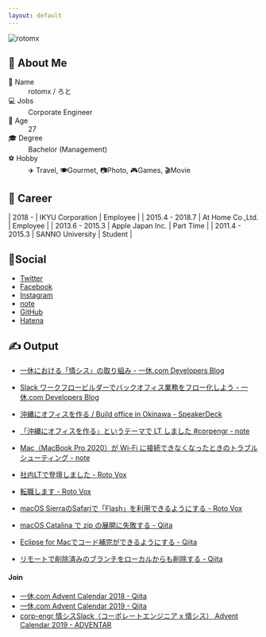 ```yaml
---
layout: default
---
```


![rotomx](https://pbs.twimg.com/profile_images/1259478624928796672/QpQVgkP7_400x400.jpg)

## 👤 About Me

<dl>
<dt>📛 Name</dt>
<dd>rotomx / ろと</dd>
<dt>💻 Jobs</dt>
<dd>Corporate Engineer</dd>
<dt>👶 Age</dt>
<dd>27</dd>
<dt>🎓 Degree</dt>
<dd>Bachelor (Management)</dd>
<dt>⚽️ Hobby</dt>
<dd>✈️ Travel, 🍽Gourmet, 📷Photo, 🎮Games, 🎬Movie</dd>
</dl>

## 📄 Career

| 2018 -          | IKYU Corporation    | Employee  |
| 2015.4 - 2018.7 | At Home Co.,Ltd.    | Employee  |
| 2013.6 - 2015.3 | Apple Japan Inc.    | Part Time |
| 2011.4 - 2015.3 | SANNO University    | Student   |

## 📱Social

* [Twitter](https://twitter.com/rotomx)
* [Facebook](https://www.facebook.com/tawa.mkx)
* [Instagram](https://www.instagram.com/rotomx)
* [note](https://note.com/rotomx)
* [GitHub](https://github.com/rotomx)
* [Hatena](https://profile.hatena.ne.jp/rotom)




## ✍️ Output

* [一休における「情シス」の取り組み - 一休.com Developers Blog](https://user-first.ikyu.co.jp/entry/info-sys)
* [Slack ワークフロービルダーでバックオフィス業務をフロー化しよう - 一休.com Developers Blog](https://user-first.ikyu.co.jp/entry/slack-work-flow)

* [沖縄にオフィスを作る / Build office in Okinawa - SpeakerDeck](https://speakerdeck.com/rotomx/build-office-in-okinawa)

* [「沖縄にオフィスを作る」というテーマで LT しました #corpengr - note](https://note.com/rotomx/n/n773981c831d2)
* [Mac（MacBook Pro 2020）が Wi-Fi に接続できなくなったときのトラブルシューティング - note](https://note.com/rotomx/n/n54c036e548e7)


* [社内LTで登壇しました - Roto Vox](http://rotomx.hateblo.jp/entry/2018/06/28/%E7%A4%BE%E5%86%85LT%E3%81%A7%E7%99%BB%E5%A3%87%E3%81%97%E3%81%BE%E3%81%97%E3%81%9F)
* [ 転職します - Roto Vox ](http://rotomx.hateblo.jp/entry/2018/06/19/%E8%BB%A2%E8%81%B7%E3%81%97%E3%81%BE%E3%81%99)
* [ macOS SierraのSafariで「Flash」を利用できるようにする - Roto Vox](http://rotomx.hateblo.jp/entry/2016/09/22/macOS_Sierra%E3%81%AESafari%E3%81%A7%E3%80%8CFlash%E3%80%8D%E3%82%92%E5%88%A9%E7%94%A8%E3%81%A7%E3%81%8D%E3%82%8B%E3%82%88%E3%81%86%E3%81%AB%E3%81%99%E3%82%8B)


* [ macOS Catalina で zip の展開に失敗する - Qiita ](https://qiita.com/rotomx/items/e50298ca435c55f8a4af)
* [ Eclipse for Macでコード補完ができるようにする - Qiita ](https://qiita.com/rotomx/items/784211ea16760eecac83)
* [リモートで削除済みのブランチをローカルからも削除する - Qiita ](https://qiita.com/rotomx/items/2c8693c11a070c00def1)

#### Join
* [一休.com Advent Calendar 2018 - Qiita ](https://qiita.com/advent-calendar/2018/ikyu)
* [一休.com Advent Calendar 2019 - Qiita ](https://qiita.com/advent-calendar/2019/ikyu)
* [corp-engr 情シスSlack（コーポレートエンジニア x 情シス） Advent Calendar 2019 - ADVENTAR ](https://adventar.org/calendars/3995)

